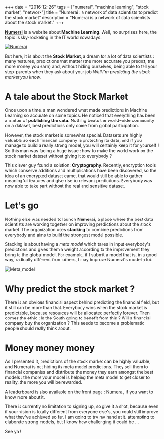 +++
date = "2016-12-26"
tags = ["numerai", "machine learning", "stock market", "network"]
title = "Numerai : a network of data scientists to predict the stock market"
description = "Numerai is a network of data scientists about the stock market."
+++

[**Numerai**](https://numer.ai) is a website about **Machine Learning**. Well, no surprises here, the topic is sky-rocketing in the IT world nowadays.

[![Numerai](./images/numerai.jpg)](https://numer.ai/) 

But here, it is about the **Stock Market**, a dream for a lot of data scientists : many features, predictions that matter (the more accurate you predict, the more money you earn) and, without hiding ourselves, being able to tell your step-parents when they ask about your job _Well I'm predicting the stock market you know_.

# A tale about the Stock Market

Once upon a time, a man wondered what made predictions in Machine Learning so accurate on some topics. He noticed that everything has been a matter of **publishing the data**. Nothing beats the world-wide community on a dataset, best predictions only come from global participation.

However, the stock market is somewhat special. Datasets are highly valuable so each financial company is protecting its data, and if you manage to build a really strong model, you will certainly keep it for yourself ! So this man was facing a huge issue : how to make the world work on the stock market dataset without giving it to everybody ?

This clever guy found a solution:  **Cryptography**. Recently, encryption tools which conserve additions and multiplications have been discovered, so the idea of an encrypted dataset came, that would still be able to gather meaningful features and give rise to relevant predictions. Everybody was now able to take part without the real and sensitive dataset.

# Let's go

Nothing else was needed to launch **Numerai**, a place where the best data scientists are working together on improving predictions about the stock market. The organization uses **stacking** to combine predictions from everybody and aims to build the strongest model possible.

Stacking is about having a _meta model_ which takes in input everybody's predictions and gives them a weight according to the improvement they bring to the global model. For example, if I submit a model that is, in a good way, radically different from others, I may improve Numerai's model a lot.

![Meta_model](./images/numerai_meta_model.jpg)

# Why predict the stock market ?

There is an obvious financial aspect behind predicting the financial field, but it still can be more than that. Everybody wins when the stock market is predictable, because resources will be allocated perfectly forever. Then comes the ethic :  Is the South going to benefit from this ? Will a financial company buy the organization ? This needs to become a problematic people should really think about.

# Money money money

As I presented it, predictions of the stock market can be highly valuable, and Numerai is not hiding its meta model predictions. They sell them to financial companies and distribute the money they earn amongst the best models : the more your model is helping the meta model to get closer to reality, the more you will be rewarded.

A leaderboard is also available on the front page : [Numerai](https://numer.ai), if you want to know more about it.

There is currently no limitation to signing up, so give it a shot, because even if your vision is totally different from everyone else's, you could still improve what they've achieved so far. I am going to try my hand at it, attempting to elaborate strong models, but I know how challenging it could be ...

See ya !